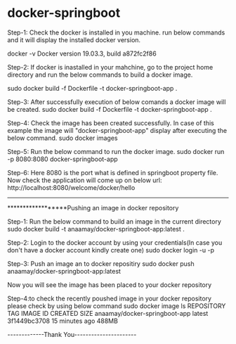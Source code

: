 # docker-springboot

Step-1: Check the docker is installed in you machine. run below commands and it will display the installed docker version.
 
docker -v
Docker version 19.03.3, build a872fc2f86

Step-2: If docker is inastalled in your mahchine, go to the project home directory and run the below commands to 
build a docker image.

sudo docker build -f Dockerfile -t docker-springboot-app .

Step-3: After successfully execution of below comands a docker image will be created.
sudo docker build -f Dockerfile -t docker-springboot-app .

Step-4: Check the image has been created successfully. In case of this example the image will "docker-springboot-app" display
after executing the below command.
sudo docker images 

Step-5: Run the below command to run the docker image.
sudo docker run -p 8080:8080 docker-springboot-app 


Step-6: Here 8080 is the port what is defined in springboot property file. Now check the application will come up on below url:
http://localhost:8080/welcome/docker/hello

--------------------------------------- 

******************Pushing an image in docker repository

Step-1: Run the below command to build an image in the current directory
sudo docker build -t anaamay/docker-springboot-app:latest .

Step-2: Login to the docker account by using your credentials(In case you don't have a docker account kindly create one)
  sudo docker login  -u <username> -p <password>
  
Step-3: Push an image an to docker repositiry
sudo docker push anaamay/docker-springboot-app:latest

Now you will see the image has been placed to your docker repository


Step-4:to check the recently poushed image in your docker repository please check by using below command
sudo docker image ls
REPOSITORY                                      TAG                 IMAGE ID            CREATED             SIZE
anaamay/docker-springboot-app                   latest              3f1449bc3708        15 minutes ago      488MB

-------------Thank You----------------------  
  
